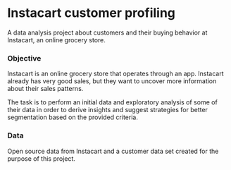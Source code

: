 # Instacart customer profiling
A data analysis project about customers and their buying behavior at Instacart, an online grocery store.

### Objective
Instacart is an online grocery store that operates through an app. Instacart already has very good sales, but they want to uncover more information about their sales patterns.

The task is to perform an initial data and exploratory analysis of some of their data in order to derive insights and suggest strategies for better segmentation based on the provided criteria.

### Data
Open source data from Instacart and a customer data set created for the purpose of this project.



